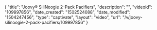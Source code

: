 {
    "title": "Joovy&reg; SiliNoogie 2-Pack Pacifiers",
    "description": "",
    "videoid": "109997856",
    "date_created": "1502524088",
    "date_modified": "1504247456",
    "type": "captivate",
    "layout": "video",
    "url": "\/v\/joovy-silinoogie-2-pack-pacifiers\/109997856"
}